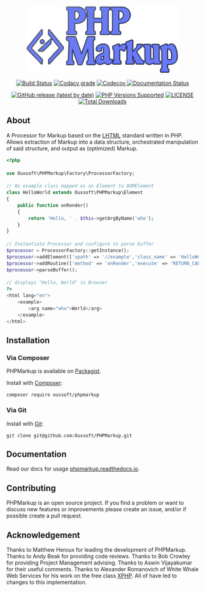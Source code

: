 <p align="center"><img src="https://github.com/Ouxsoft/PHPMarkup/raw/master/docs/logo.jpg" width="400"></p>

<p align="center">
    <a href="https://travis-ci.com/github/Ouxsoft/PHPMarkup"><img src="https://api.travis-ci.com/Ouxsoft/PHPMarkup.svg?branch=master&status=passed" alt="Build Status"></a>
    <a href="https://app.codacy.com/gh/Ouxsoft/PHPMarkup?utm_source=github.com&utm_medium=referral&utm_content=Ouxsoft/PHPMarkup&utm_campaign=Badge_Grade_Dashboard"><img alt="Codacy grade" src="https://img.shields.io/codacy/grade/86210d48e2ca45e497be865ace8a4029"></a>
    <a href="https://codecov.io/gh/Ouxsoft/PHPMarkup"> <img alt="Codecov" src="https://img.shields.io/codecov/c/github/Ouxsoft/phpmarkup"> </a> 
    <a href="https://phpmarkup.readthedocs.io/en/latest/?badge=latest"><img src="https://readthedocs.org/projects/phpmarkup/badge/?version=latest" alt="Documentation Status"></a> 
</p>

<p align="center">
    <a href="https://packagist.org/packages/Ouxsoft/phpmarkup"><img alt="GitHub release (latest by date)" src="https://img.shields.io/github/v/release/Ouxsoft/phpmarkup"></a> 
    <a href="#tada-php-support" title="PHP Versions Supported"><img alt="PHP Versions Supported" src="https://img.shields.io/badge/php-7.3%20to%207.4-777bb3.svg?logo=php&logoColor=white&labelColor=555555"></a>  
    <a href="https://github.com/Ouxsoft/phpmarkup/blob/master/LICENSE" title="license"><img alt="LICENSE" src="https://img.shields.io/badge/license-MIT-428f7e.svg?logo=open%20source%20initiative&logoColor=white&labelColor=555555"></a>
    <a href="https://packagist.org/packages/Ouxsoft/phpmarkup"><img src="https://poser.pugx.org/Ouxsoft/phpmarkup/downloads" alt="Total Downloads"></a>
</p>

## About

A Processor for Markup based on the [LHTML](https://github.com/Ouxsoft/LHTML) standard written in PHP. 
Allows extraction of Markup into a data structure, orchestrated manipulation of said structure, and output as 
(optimized) Markup. 

```php
<?php

use Ouxsoft\PHPMarkup\Factory\ProcessorFactory;

// An example class mapped as an Element to DOMElement
class HelloWorld extends Ouxsoft\PHPMarkup\Element
{
    public function onRender()
    {
        return 'Hello, ' . $this->getArgByName('who');
    }
}

// Instantiate Processor and configure to parse buffer
$processor = ProcessorFactory::getInstance();
$processor->addElement(['xpath' => '//example','class_name' => 'HelloWorld']);
$processor->addRoutine(['method' => 'onRender','execute' => 'RETURN_CALL']);
$processor->parseBuffer();

// displays "Hello, World" in Browser
?>
<html lang="en">
    <example>
        <arg name="who">World</arg>
    </example>
</html>
```

## Installation

### Via Composer
PHPMarkup is available on [Packagist](https://packagist.org/packages/Ouxsoft/livingMarkup).

Install with [Composer](https://getcomposer.org/download/):
```shell script
composer require ouxsoft/phpmarkup
```

### Via Git
Install with [Git](https://git-scm.com/):
```shell script
git clone git@github.com:Ouxsoft/PHPMarkup.git
```

## Documentation
Read our docs for usage [phpmarkup.readthedocs.io](https://phpmarkup.readthedocs.io).

## Contributing
PHPMarkup is an open source project. If you find a problem or want to discuss new features or improvements
please create an issue, and/or if possible create a pull request.

## Acknowledgement
Thanks to Matthew Heroux for leading the development of PHPMarkup. 
Thanks to Andy Beak for providing code reviews. 
Thanks to Bob Crowley for providing Project Management advising. 
Thanks to Aswin Vijayakumar for their useful comments. 
Thanks to Alexander Romanovich of White Whale Web Services for his work on the free class 
[XPHP](http://technologies.whitewhale.net/xphp/).
All of have led to changes to this implementation.
